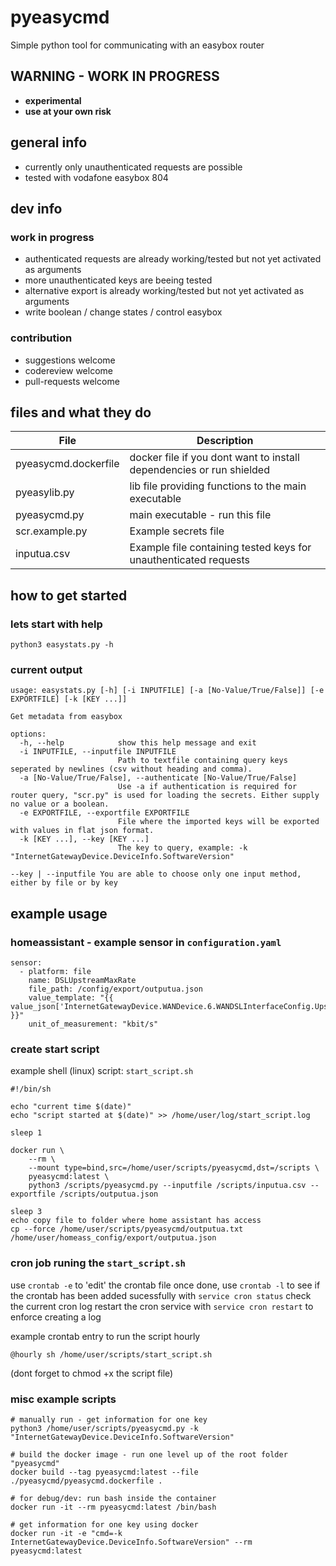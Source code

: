 # pyeasycmd

Simple python tool for communicating with an easybox router

## WARNING - WORK IN PROGRESS

- **experimental**
- **use at your own risk**

## general info

- currently only unauthenticated requests are possible
- tested with vodafone easybox 804

## dev info

### work in progress

- authenticated requests are already working/tested but not yet activated as arguments
- more unauthenticated keys are beeing tested
- alternative export is already working/tested but not yet activated as arguments
- write boolean / change states / control easybox

### contribution

- suggestions welcome
- codereview welcome
- pull-requests welcome

## files and what they do

| File | Description |
| --- | ---|
| pyeasycmd.dockerfile | docker file if you dont want to install dependencies or run shielded |
| pyeasylib.py | lib file providing functions to the main executable |
| pyeasycmd.py | main executable - run this file |
| scr.example.py | Example secrets file |
| inputua.csv | Example file containing tested keys for unauthenticated requests |

## how to get started

### lets start with help

`python3 easystats.py -h`

### current output

```
usage: easystats.py [-h] [-i INPUTFILE] [-a [No-Value/True/False]] [-e EXPORTFILE] [-k [KEY ...]]

Get metadata from easybox

options:
  -h, --help            show this help message and exit
  -i INPUTFILE, --inputfile INPUTFILE
                        Path to textfile containing query keys seperated by newlines (csv without heading and comma).
  -a [No-Value/True/False], --authenticate [No-Value/True/False]
                        Use -a if authentication is required for router query, "scr.py" is used for loading the secrets. Either supply no value or a boolean.
  -e EXPORTFILE, --exportfile EXPORTFILE
                        File where the imported keys will be exported with values in flat json format.
  -k [KEY ...], --key [KEY ...]
                        The key to query, example: -k "InternetGatewayDevice.DeviceInfo.SoftwareVersion"

--key | --inputfile You are able to choose only one input method, either by file or by key
```

## example usage

### homeassistant - example sensor in `configuration.yaml`

```
sensor:
  - platform: file
    name: DSLUpstreamMaxRate
    file_path: /config/export/outputua.json
    value_template: "{{ value_json['InternetGatewayDevice.WANDevice.6.WANDSLInterfaceConfig.UpstreamMaxRate'] }}"
    unit_of_measurement: "kbit/s"
```
### create start script

example shell (linux) script:
`start_script.sh`
```
#!/bin/sh

echo "current time $(date)"
echo "script started at $(date)" >> /home/user/log/start_script.log

sleep 1

docker run \
	--rm \
	--mount type=bind,src=/home/user/scripts/pyeasycmd,dst=/scripts \
	pyeasycmd:latest \
	python3 /scripts/pyeasycmd.py --inputfile /scripts/inputua.csv --exportfile /scripts/outputua.json

sleep 3
echo copy file to folder where home assistant has access
cp --force /home/user/scripts/pyeasycmd/outputua.txt /home/user/homeass_config/export/outputua.json
```

### cron job runing the `start_script.sh`

use `crontab -e` to 'edit' the crontab file
once done, use `crontab -l` to see if the crontab has been added sucessfully
with `service cron status` check the current cron log
restart the cron service with `service cron restart` to enforce creating a log

example crontab entry to run the script hourly

`@hourly sh /home/user/scripts/start_script.sh`

(dont forget to chmod +x the script file)

### misc example scripts

```
# manually run - get information for one key
python3 /home/user/scripts/pyeasycmd.py -k "InternetGatewayDevice.DeviceInfo.SoftwareVersion"

# build the docker image - run one level up of the root folder "pyeasycmd"
docker build --tag pyeasycmd:latest --file ./pyeasycmd/pyeasycmd.dockerfile .

# for debug/dev: run bash inside the container
docker run -it --rm pyeasycmd:latest /bin/bash

# get information for one key using docker
docker run -it -e "cmd=-k InternetGatewayDevice.DeviceInfo.SoftwareVersion" --rm pyeasycmd:latest
```
